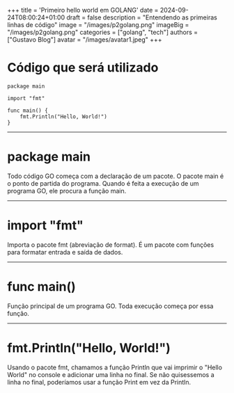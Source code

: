 +++
title = 'Primeiro hello world em GOLANG'
date = 2024-09-24T08:00:24+01:00
draft = false
description = "Entendendo as primeiras linhas de código"
image = "/images/p2golang.png"
imageBig = "/images/p2golang.png"
categories = ["golang", "tech"]
authors = ["Gustavo Blog"]
avatar = "/images/avatar1.jpeg"
+++

# Código que será utilizado
```
package main

import "fmt"

func main() {
    fmt.Println("Hello, World!")
}
```

---

# package main
Todo código GO começa com a declaração de um pacote. O pacote main é o ponto de partida do programa. Quando é feita a execução de um programa GO, ele procura a função main.

---

# import "fmt"
Importa o pacote fmt (abreviação de format). É um pacote com funções para formatar entrada e saída de dados.

---

# func main()
Função principal de um programa GO. Toda execução começa por essa função.

---

# fmt.Println("Hello, World!")
Usando o pacote fmt, chamamos a função Println que vai imprimir o "Hello World" no console e adicionar uma linha no final.
Se não quisessemos a linha no final, poderíamos usar a função Print em vez da Println.

